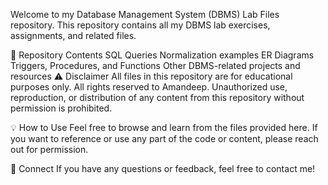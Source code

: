 Welcome to my Database Management System (DBMS) Lab Files repository. This repository contains all my DBMS lab exercises, assignments, and related files.

📁 Repository Contents
SQL Queries
Normalization examples
ER Diagrams
Triggers, Procedures, and Functions
Other DBMS-related projects and resources
⚠️ Disclaimer
All files in this repository are for educational purposes only. All rights reserved to Amandeep. Unauthorized use, reproduction, or distribution of any content from this repository without permission is prohibited.

💡 How to Use
Feel free to browse and learn from the files provided here. If you want to reference or use any part of the code or content, please reach out for permission.

🔗 Connect
If you have any questions or feedback, feel free to contact me!
